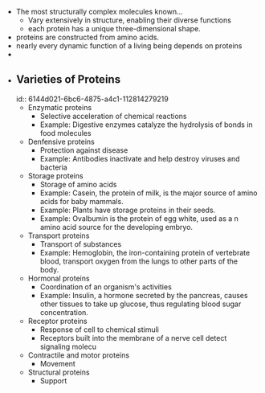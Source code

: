 - The most structurally complex molecules known...
	- Vary extensively in structure, enabling their diverse functions
	- each protein has a unique three-dimensional shape.
- proteins are constructed from amino acids.
- nearly every dynamic function of a living being depends on proteins
-
- ## Varieties of Proteins
  id:: 6144d021-6bc6-4875-a4c1-112814279219
	- Enzymatic proteins
		- Selective acceleration of chemical reactions
		- Example: Digestive enzymes catalyze the hydrolysis of bonds in food molecules
	- Denfensive proteins
		- Protection against disease
		- Example: Antibodies inactivate and help destroy viruses and bacteria
	- Storage proteins
		- Storage of amino acids
		- Example: Casein, the protein of milk, is the major source of amino acids for baby mammals.
		- Example: Plants have storage proteins in their seeds.
		- Example: Ovalbumin is the protein of egg white, used as a n amino acid source for the developing embryo.
	- Transport proteins
		- Transport of substances
		- Example: Hemoglobin, the iron-containing protein of vertebrate blood, transport oxygen from the lungs to other parts of the body.
	- Hormonal proteins
		- Coordination of an organism's activities
		- Example: Insulin, a hormone secreted by the pancreas, causes other tissues to take up glucose, thus regulating blood sugar concentration.
	- Receptor proteins
		- Response of cell to chemical stimuli
		- Receptors built into the membrane of a nerve cell detect signaling molecu
	- Contractile and motor proteins
		- Movement
	- Structural proteins
		- Support